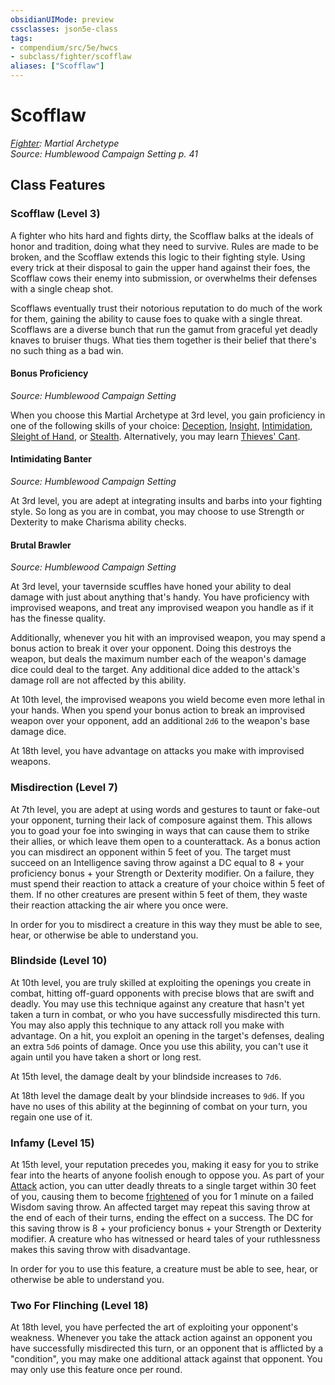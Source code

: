```yaml
---
obsidianUIMode: preview
cssclasses: json5e-class
tags:
- compendium/src/5e/hwcs
- subclass/fighter/scofflaw
aliases: ["Scofflaw"]
---
```

# Scofflaw
*[Fighter](fighter.md): Martial Archetype*  
*Source: Humblewood Campaign Setting p. 41*  


## Class Features

### Scofflaw (Level 3)

A fighter who hits hard and fights dirty, the Scofflaw balks at the ideals of honor and tradition, doing what they need to survive. Rules are made to be broken, and the Scofflaw extends this logic to their fighting style. Using every trick at their disposal to gain the upper hand against their foes, the Scofflaw cows their enemy into submission, or overwhelms their defenses with a single cheap shot.

Scofflaws eventually trust their notorious reputation to do much of the work for them, gaining the ability to cause foes to quake with a single threat. Scofflaws are a diverse bunch that run the gamut from graceful yet deadly knaves to bruiser thugs. What ties them together is their belief that there's no such thing as a bad win.

#### Bonus Proficiency
_Source: Humblewood Campaign Setting_

When you choose this Martial Archetype at 3rd level, you gain proficiency in one of the following skills of your choice: [Deception](/3-Mechanics/CLI/rules/skills.md#Deception), [Insight](/3-Mechanics/CLI/rules/skills.md#Insight), [Intimidation](/3-Mechanics/CLI/rules/skills.md#Intimidation), [Sleight of Hand](/3-Mechanics/CLI/rules/skills.md#Sleight%20of%20Hand), or [Stealth](/3-Mechanics/CLI/rules/skills.md#Stealth). Alternatively, you may learn [Thieves' Cant](/3-Mechanics/CLI/classes/rogue.md).

#### Intimidating Banter
_Source: Humblewood Campaign Setting_

At 3rd level, you are adept at integrating insults and barbs into your fighting style. So long as you are in combat, you may choose to use Strength or Dexterity to make Charisma ability checks.

#### Brutal Brawler
_Source: Humblewood Campaign Setting_

At 3rd level, your tavernside scuffles have honed your ability to deal damage with just about anything that's handy. You have proficiency with improvised weapons, and treat any improvised weapon you handle as if it has the finesse quality.

Additionally, whenever you hit with an improvised weapon, you may spend a bonus action to break it over your opponent. Doing this destroys the weapon, but deals the maximum number each of the weapon's damage dice could deal to the target. Any additional dice added to the attack's damage roll are not affected by this ability.

At 10th level, the improvised weapons you wield become even more lethal in your hands. When you spend your bonus action to break an improvised weapon over your opponent, add an additional `2d6` to the weapon's base damage dice.

At 18th level, you have advantage on attacks you make with improvised weapons.

### Misdirection (Level 7)

At 7th level, you are adept at using words and gestures to taunt or fake-out your opponent, turning their lack of composure against them. This allows you to goad your foe into swinging in ways that can cause them to strike their allies, or which leave them open to a counterattack. As a bonus action you can misdirect an opponent within 5 feet of you. The target must succeed on an Intelligence saving throw against a DC equal to 8 + your proficiency bonus + your Strength or Dexterity modifier. On a failure, they must spend their reaction to attack a creature of your choice within 5 feet of them. If no other creatures are present within 5 feet of them, they waste their reaction attacking the air where you once were.

In order for you to misdirect a creature in this way they must be able to see, hear, or otherwise be able to understand you.

### Blindside (Level 10)

At 10th level, you are truly skilled at exploiting the openings you create in combat, hitting off-guard opponents with precise blows that are swift and deadly. You may use this technique against any creature that hasn't yet taken a turn in combat, or who you have successfully misdirected this turn. You may also apply this technique to any attack roll you make with advantage. On a hit, you exploit an opening in the target's defenses, dealing an extra `5d6` points of damage. Once you use this ability, you can't use it again until you have taken a short or long rest.

At 15th level, the damage dealt by your blindside increases to `7d6`.

At 18th level the damage dealt by your blindside increases to `9d6`. If you have no uses of this ability at the beginning of combat on your turn, you regain one use of it.

### Infamy (Level 15)

At 15th level, your reputation precedes you, making it easy for you to strike fear into the hearts of anyone foolish enough to oppose you. As part of your [Attack](/3-Mechanics/CLI/rules/actions.md#Attack) action, you can utter deadly threats to a single target within 30 feet of you, causing them to become [frightened](/3-Mechanics/CLI/rules/conditions.md#frightened) of you for 1 minute on a failed Wisdom saving throw. An affected target may repeat this saving throw at the end of each of their turns, ending the effect on a success. The DC for this saving throw is 8 + your proficiency bonus + your Strength or Dexterity modifier. A creature who has witnessed or heard tales of your ruthlessness makes this saving throw with disadvantage.

In order for you to use this feature, a creature must be able to see, hear, or otherwise be able to understand you.

### Two For Flinching (Level 18)

At 18th level, you have perfected the art of exploiting your opponent's weakness. Whenever you take the attack action against an opponent you have successfully misdirected this turn, or an opponent that is afflicted by a "condition", you may make one additional attack against that opponent. You may only use this feature once per round.